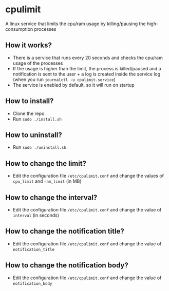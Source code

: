 # cpulimit
A linux service that limits the cpu/ram usage by killing/pausing the high-consumption processes

## How it works?
- There is a service that runs every 20 seconds and checks the cpu/ram usage of the processes
- If the usage is higher than the limit, the process is killed/paused and a notification is sent to the user + a log is created inside the service log (when you run `journalctl -u cpulimit.service`)
- The service is enabled by default, so it will run on startup

## How to install?
- Clone the repo
- Run `sudo ./install.sh`

## How to uninstall?
- Run `sudo ./uninstall.sh`

## How to change the limit?
- Edit the configuration file `/etc/cpulimit.conf` and change the values of `cpu_limit` and `ram_limit` (in MB)

## How to change the interval?
- Edit the configuration file `/etc/cpulimit.conf` and change the value of `interval` (in seconds)

## How to change the notification title?
- Edit the configuration file `/etc/cpulimit.conf` and change the value of `notification_title`

## How to change the notification body?
- Edit the configuration file `/etc/cpulimit.conf` and change the value of `notification_body`

 